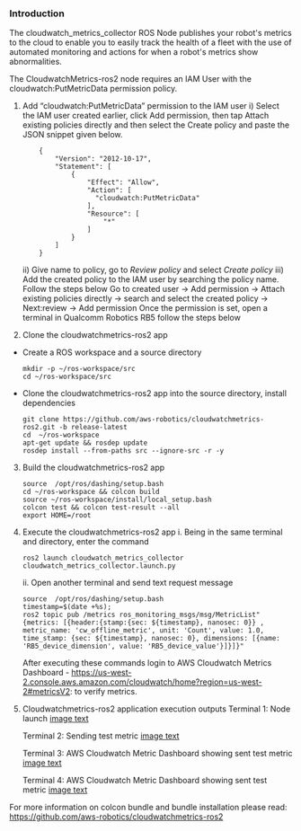 ### Introduction
The cloudwatch_metrics_collector ROS Node publishes your robot's metrics to the cloud to enable you to easily track the health of a fleet with the use of automated monitoring and actions for when a robot's metrics show abnormalities.

The CloudwatchMetrics-ros2 node requires an IAM User with the cloudwatch:PutMetricData permission policy.  

1. Add “cloudwatch:PutMetricData” permission to the IAM user
    i) Select the IAM user created earlier, click Add permission, then tap Attach existing policies directly and then select the Create policy and paste the JSON snippet given below.
    ```
        {
            "Version": "2012-10-17",
            "Statement": [
                {
                    "Effect": "Allow",
                    "Action": [
                      "cloudwatch:PutMetricData"
                    ],
                    "Resource": [
                        "*"
                    ]
                }
            ]
        }
    ```

      ii) Give name to policy, go to _Review policy_ and select _Create policy_ 
        iii) Add the created policy to the IAM user by searching the policy name. Follow the steps below
        Go to created user -> Add permission -> Attach existing policies directly -> search and select the created policy -> Next:review -> Add permission
        Once the permission is set, open a terminal in Qualcomm Robotics RB5 follow the steps below
2. Clone the cloudwatchmetrics-ros2 app
- Create a ROS workspace and a source directory
    ```
    mkdir -p ~/ros-workspace/src 
    cd ~/ros-workspace/src
    ```
- Clone the cloudwatchmetrics-ros2 app into the source directory, install dependencies
    ```
    git clone https://github.com/aws-robotics/cloudwatchmetrics-ros2.git -b release-latest
    cd  ~/ros-workspace 
    apt-get update && rosdep update
    rosdep install --from-paths src --ignore-src -r -y
    ```

3. Build the cloudwatchmetrics-ros2 app
    ```
    source  /opt/ros/dashing/setup.bash
    cd ~/ros-workspace && colcon build
    source ~/ros-workspace/install/local_setup.bash
    colcon test && colcon test-result --all
    export HOME=/root
    ```

4. Execute the cloudwatchmetrics-ros2 app
i. Being in the same terminal and directory, enter the command 
    ```
    ros2 launch cloudwatch_metrics_collector cloudwatch_metrics_collector.launch.py
    ```
    ii. Open another terminal and send text request message
    ```
    source  /opt/ros/dashing/setup.bash
    timestamp=$(date +%s);
    ros2 topic pub /metrics ros_monitoring_msgs/msg/MetricList"{metrics: [{header:{stamp:{sec: ${timestamp}, nanosec: 0}} , metric_name: 'cw_offline_metric', unit: 'Count', value: 1.0, time_stamp: {sec: ${timestamp}, nanosec: 0}, dimensions: [{name: 'RB5_device_dimension', value: 'RB5_device_value'}]}]}"
    ```

    After executing these commands login to AWS Cloudwatch Metrics Dashboard -  https://us-west-2.console.aws.amazon.com/cloudwatch/home?region=us-west-2#metricsV2: 
    to verify metrics.
5. Cloudwatchmetrics-ros2 application execution outputs
Terminal 1: Node launch
[image text](image/CloudwatchMetrics_Screenshot_1.PNG)

    Terminal 2: Sending test metric
    [image text](image/CloudwatchMetrics_Screenshot_2.PNG)
    
    Terminal 3: AWS Cloudwatch Metric Dashboard showing sent test metric
    [image text](image/CloudwatchMetrics_Screenshot_3.PNG)

    Terminal 4: AWS Cloudwatch Metric Dashboard showing sent test metric
    [image text](image/CloudwatchMetrics_Screenshot_4.PNG)
    
For more information on colcon bundle and bundle installation please read:
https://github.com/aws-robotics/cloudwatchmetrics-ros2







